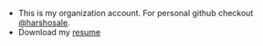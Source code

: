 
- This is my organization account. For personal github checkout [@harshosale](https://github.com/harshosale).
- Download my [resume](https://github.com/HarshadBhosale/HarshadBhosale/files/14033091/resume_.pdf)
